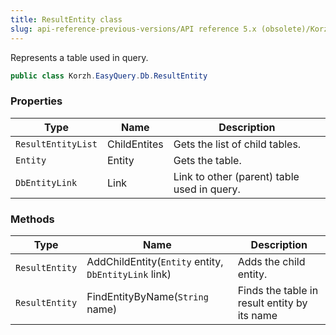 ```yaml
---
title: ResultEntity class
slug: api-reference-previous-versions/API reference 5.x (obsolete)/Korzh.EasyQuery.Db namespace/resultentity-class
---
```



Represents a table used in query.
```csharp
public class Korzh.EasyQuery.Db.ResultEntity

```

### Properties

| Type | Name | Description | 
| --- | --- | --- | 
| `ResultEntityList` | ChildEntites | Gets the list of child tables. | 
| `Entity` | Entity | Gets the table. | 
| `DbEntityLink` | Link | Link to other (parent) table used in query. | 


### Methods

| Type | Name | Description | 
| --- | --- | --- | 
| `ResultEntity` | AddChildEntity(`Entity` entity, `DbEntityLink` link) | Adds the child entity. | 
| `ResultEntity` | FindEntityByName(`String` name) | Finds the table in result entity by its name |